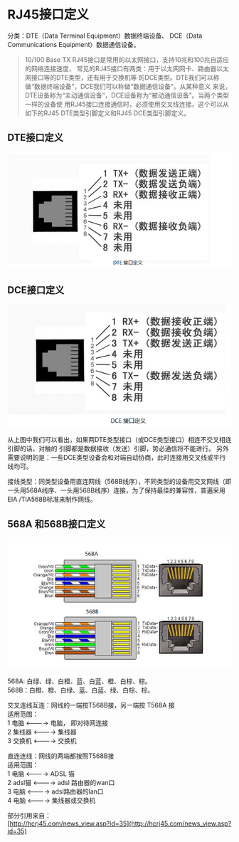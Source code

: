 # RJ45接口定义 #

分类：DTE（Data Terminal Equipment）数据终端设备、
DCE（Data Communications Equipment）数据通信设备。

> 10/100 Base TX RJ45接口是常用的以太网接口，支持10兆和100兆自适应的网络连接速度，
常见的RJ45接口有两类：用于以太网网卡、路由器以太网接口等的DTE类型，还有用于交换机等
的DCE类型。DTE我们可以称做“数据终端设备”，DCE我们可以称做“数据通信设备”。从某种意义
来说，DTE设备称为“主动通信设备”，DCE设备称为“被动通信设备”。当两个类型一样的设备使
用RJ45接口连接通信时，必须使用交叉线连接。这个可以从如下的RJ45 DTE类型引脚定义和RJ45
DCE类型引脚定义。

## DTE接口定义
![RJ45 DTE类型接口定义](\images\chapter4\20170410_RJ45-DTE接口定义.png)

## DCE接口定义
![RJ45 DCE类型接口定义](/images/chapter4/20170410_RJ45-DCE接口定义.png)

从上图中我们可以看出，如果两DTE类型接口（或DCE类型接口）相连不交叉相连引脚的话，对触的
引脚都是数据接收（发送）引脚，势必通信将不能进行。
另外需要说明的是：一些DCE类型设备会和对端自动协商，此时连接用交叉线或平行线均可。

接线类型：同类型设备用直连网线（568B线序），不同类型的设备用交叉网线（即一头用568A线序、一头用568B线序）连接，为了保持最佳的兼容性，普遍采用EIA /TIA568B标准来制作网线。

## 568A 和568B接口定义
![568A和568B网线线序](/images/chapter4/20170410_568A和568B接口定义.png)

568A: 白绿、绿、白橙、蓝、白蓝、橙、白棕、棕。    
568B：白橙、橙、白绿、蓝、白蓝、绿、白棕、棕。    

交叉连线互连：网线的一端按T568B接，另一端按 T568A 接  
适用范围：  
1 电脑 <----> 电脑， 即对待网连接  
2 集线器 <----> 集线器    
3 交换机 <----> 交换机  

直连连线：网线的两端都按照T568B接  
适用范围：  
1 电脑 <----> ADSL 猫  
2 adsl猫 <----> adsl 路由器的wan口  
3 电脑 <----> adsl路由器的lan口  
4 电脑 <----> 集线器或交换机  

部分引用来自：  
[http://hcrj45.com/news_view.asp?id=35](http://hcrj45.com/news_view.asp?id=35)
